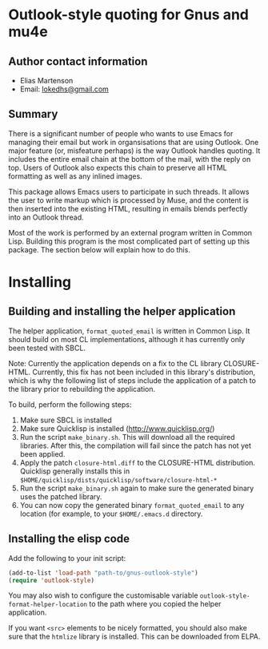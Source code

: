 Outlook-style quoting for Gnus and mu4e
=======================================

Author contact information
--------------------------

  - Elias Martenson
  - Email: lokedhs@gmail.com

Summary
-------

There is a significant number of people who wants to use Emacs
for managing their email but work in organsisations that are using
Outlook. One major feature (or, misfeature perhaps) is the way
Outlook handles quoting. It includes the entire email chain at the
bottom of the mail, with the reply on top. Users of Outlook also
expects this chain to preserve all HTML formatting as well as any
inlined images.

This package allows Emacs users to participate in such threads. It
allows the user to write markup which is processed by Muse, and the
content is then inserted into the existing HTML, resulting in emails
blends perfectly into an Outlook thread.

Most of the work is performed by an external program written in
Common Lisp. Building this program is the most complicated part
of setting up this package. The section below will explain how
to do this.

Installing
==========

Building and installing the helper application
----------------------------------------------

The helper application, `format_quoted_email` is written in Common
Lisp. It should build on most CL implementations, although it has
currently only been tested with SBCL.

Note: Currently the application depends on a fix to the CL library
CLOSURE-HTML. Currently, this fix has not been included in this
library's distribution, which is why the following list of steps
include the application of a patch to the library prior to rebuilding
the application.

To build, perform the following steps:

  1. Make sure SBCL is installed
  2. Make sure Quicklisp is installed (http://www.quicklisp.org/)
  3. Run the script `make_binary.sh`. This will download all the
     required libraries. After this, the compilation will fail since
     the patch has not yet been applied.
  4. Apply the patch `closure-html.diff` to the CLOSURE-HTML
     distribution. Quicklisp generally installs this in
     `$HOME/quicklisp/dists/quicklisp/software/closure-html-*`
  5. Run the script `make_binary.sh` again to make sure the generated
     binary uses the patched library.
  6. You can now copy the generated binary `format_quoted_email` to any
     location (for example, to your `$HOME/.emacs.d` directory.

Installing the elisp code
-------------------------

Add the following to your init script:

```lisp
(add-to-list 'load-path "path-to/gnus-outlook-style")
(require 'outlook-style)
```

You may also wish to configure the customisable variable
`outlook-style-format-helper-location` to the path where you copied
the helper application.

If you want `<src>` elements to be nicely formatted, you should also
make sure that the `htmlize` library is installed. This can be
downloaded from ELPA.

